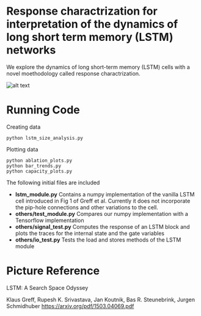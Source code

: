 # Response charactrization for interpretation of the dynamics of long short term memory (LSTM) networks

We explore the dynamics of long short-term memory (LSTM) cells with a novel moethodology called response charactrization.

![alt text](https://www.safaribooksonline.com/library/view/deep-learning/9781491924570/assets/dpln_0424.png)

# Running Code

Creating data
```
python lstm_size_analysis.py
```

Plotting data
```
python ablation_plots.py
python bar_trends.py
python capacity_plots.py
```

The following initial files are included
- **lstm_module.py** Contains a numpy implementation of the vanilla LSTM cell introduced in Fig 1 of Greff et al. Currently it does not incorporate the pip-hole connections and other variations to the cell.
- **others/test_module.py** Compares our numpy implementation with a Tensorflow implementation
- **others/signal_test.py** Computes the response of an LSTM block and plots the traces for the internal state and the gate variables
- **others/io_test.py** Tests the load and stores methods of the LSTM module

# Picture Reference

LSTM: A Search Space Odyssey

Klaus Greff, Rupesh K. Srivastava, Jan Koutnik, Bas R. Steunebrink, Jurgen Schmidhuber
https://arxiv.org/pdf/1503.04069.pdf

